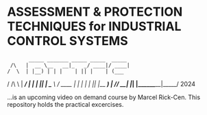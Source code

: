 # ASSESSMENT & PROTECTION TECHNIQUES for INDUSTRIAL CONTROL SYSTEMS
 
           _____ _______ _____ _____  _____ 
     /\   |  __ \__   __|_   _/ ____|/ ____|
    /  \  | |__) | | |    | || |    | (___  
   / /\ \ |  ___/  | |    | || |     \___ \ 
  / ____ \| |      | |   _| || |____ ____) |
 /_/    \_\_|      |_|  |_____\_____|_____/ 2024

...is an upcoming video on demand course by Marcel Rick-Cen.
This repository holds the practical excercises.
